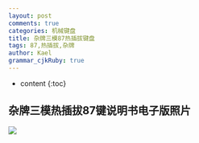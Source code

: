 ```yaml
---
layout: post
comments: true
categories: 机械键盘
title: 杂牌三模87热插拔键盘
tags: 87,热插拔,杂牌
author: Kael
grammar_cjkRuby: true
---
```


* content
{:toc}

## 杂牌三模热插拔87键说明书电子版照片

![](/static/img/blog/keyboard/3mode_87.jpg)